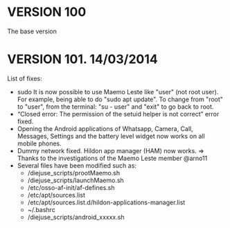 # VERSION 100
The base version
# VERSION 101. 14/03/2014
List of fixes:
- sudo
  It is now possible to use Maemo Leste like "user" (not root user). For example, being able to do "sudo apt update". To change from "root" to "user", from the terminal: "su - user" and "exit" to go back to root.
- “Closed error: The permission of the setuid helper is not correct” error fixed.
- Opening the Android applications of Whatsapp, Camera, Call, Messages, Settings and the battery level widget now works on all mobile phones.
- Dummy network fixed. Hildon app manager (HAM) now works.
  => Thanks to the investigations of the Maemo Leste member @arno11
- Several files have been modified such as:
  - /diejuse_scripts/prootMaemo.sh
  - /diejuse_scripts/launchMaemo.sh
  - /etc/osso-af-init/af-defines.sh
  - /etc/apt/sources.list
  - /etc/apt/sources.list.d/hildon-applications-manager.list
  - ~/.bashrc
  - /diejuse_scripts/android_xxxxx.sh
 
